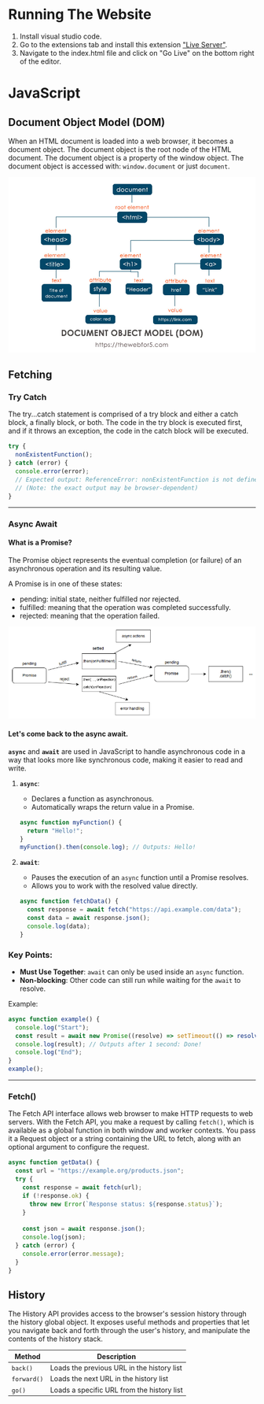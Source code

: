 # Running The Website
1. Install visual studio code.
2. Go to the extensions tab and install this extension ["Live Server"](https://marketplace.visualstudio.com/items?itemName=ritwickdey.LiveServer).
3. Navigate to the index.html file and click on "Go Live" on the bottom right of the editor.

# JavaScript

## Document Object Model (DOM)
When an HTML document is loaded into a web browser, it becomes a document object.
The document object is the root node of the HTML document.
The document object is a property of the window object.
The document object is accessed with: `window.document` or just `document`.

![DOM](docs/dom.jpg)

## Fetching

### Try Catch
The try...catch statement is comprised of a try block and either a catch block, a finally block, or both. The code in the try block is executed first, and if it throws an exception, the code in the catch block will be executed.
```js
try {
  nonExistentFunction();
} catch (error) {
  console.error(error);
  // Expected output: ReferenceError: nonExistentFunction is not defined
  // (Note: the exact output may be browser-dependent)
}
```

---

### Async Await

#### What is a Promise?
The Promise object represents the eventual completion (or failure) of an asynchronous operation and its resulting value.

A Promise is in one of these states:
  - pending: initial state, neither fulfilled nor rejected.
  - fulfilled: meaning that the operation was completed successfully.
  - rejected: meaning that the operation failed.

![promises](docs/promises.png)

#### Let's come back to the async await.

**`async`** and **`await`** are used in JavaScript to handle asynchronous code in a way that looks more like synchronous code, making it easier to read and write.

1. **`async`**:
    - Declares a function as asynchronous.
    - Automatically wraps the return value in a Promise.

   ```javascript
   async function myFunction() {
     return "Hello!";
   }
   myFunction().then(console.log); // Outputs: Hello!
   ```

2. **`await`**:
    - Pauses the execution of an `async` function until a Promise resolves.
    - Allows you to work with the resolved value directly.

   ```javascript
   async function fetchData() {
     const response = await fetch("https://api.example.com/data");
     const data = await response.json();
     console.log(data);
   }
   ```

### **Key Points**:
- **Must Use Together**: `await` can only be used inside an `async` function.
- **Non-blocking**: Other code can still run while waiting for the `await` to resolve.

Example:
```javascript
async function example() {
  console.log("Start");
  const result = await new Promise((resolve) => setTimeout(() => resolve("Done!"), 1000));
  console.log(result); // Outputs after 1 second: Done!
  console.log("End");
}
example();
```

---

### Fetch()
The Fetch API interface allows web browser to make HTTP requests to web servers.
With the Fetch API, you make a request by calling `fetch()`, which is available as a global function in both window and worker contexts.
You pass it a Request object or a string containing the URL to fetch, along with an optional argument to configure the request.

```js
async function getData() {
  const url = "https://example.org/products.json";
  try {
    const response = await fetch(url);
    if (!response.ok) {
      throw new Error(`Response status: ${response.status}`);
    }

    const json = await response.json();
    console.log(json);
  } catch (error) {
    console.error(error.message);
  }
}
```

## History
The History API provides access to the browser's session history through the history global object. It exposes useful methods and properties that let you navigate back and forth through the user's history, and manipulate the contents of the history stack.

| Method      | Description                                |
| ----------- | ------------------------------------------ |
| `back()`    | Loads the previous URL in the history list |
| `forward()` | Loads the next URL in the history list     |
| `go()`      | Loads a specific URL from the history list |
